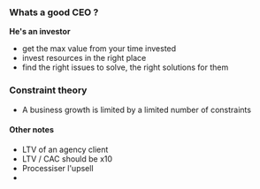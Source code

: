 
### Whats a good CEO ?

**He's an investor**
- get the max value from your time invested
- invest resources in the right place
- find the right issues to solve, the right solutions for them


### Constraint theory
- A business growth is limited by a limited number of constraints

#### Other notes
- LTV of an agency client
- LTV / CAC should be x10
- Processiser l'upsell 
- 
